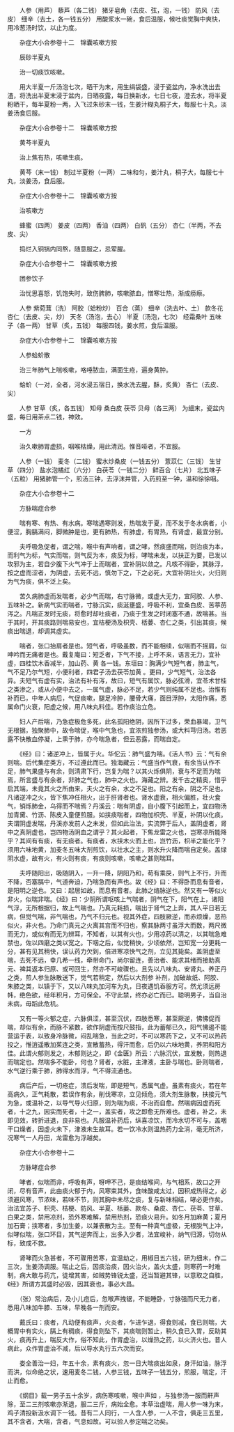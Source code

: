 <!-- { "loadSidebar": true } -->
　　人参（用芦） 藜芦（各二钱） 猪牙皂角（去皮、弦，泡，一钱） 防风（去皮） 细辛（去土，各一钱五分） 用酸浆水一碗，食后温服，候吐痰觉胸中爽快，用冷葱汤时饮，以止为度。

　　杂症大小合参卷十二　锦囊咳嗽方按

　　辰砂半夏丸

　　治一切痰饮咳嗽。

　　用大半夏一斤汤泡七次，晒干为末，用生绢袋盛，浸于瓷盆内，净水洗出去渣，将洗出半夏末浸于盆内，日晒夜露，每日换新水，七日七夜，澄去水，将半夏粉晒干，每半夏粉一两，入飞过朱砂末一钱，生姜汁糊丸桐子大，每服七十丸，淡姜汤食后服。

　　杂症大小合参卷十二　锦囊咳嗽方按

　　黄芩半夏丸

　　治上焦有热，咳嗽生痰。

　　黄芩（末一钱） 制过半夏粉（一两） 二味和匀，姜汁丸，桐子大，每服七十丸，淡姜汤，食后服。

　　杂症大小合参卷十二　锦囊咳嗽方按

　　治咳嗽方

　　蜂蜜（四两） 姜皮（四两） 香油（四两） 白矾（五分） 杏仁（半两，不去皮、尖）

　　捣烂入铜锅内同熬，随意服之，忌荤腥。

　　杂症大小合参卷十二　锦囊咳嗽方按

　　团参饮子

　　治忧思喜怒，饥饱失时，致伤脾肺，咳嗽脓血，憎寒壮热，渐成痨瘵。

　　人参 紫菀茸（洗） 阿胶（蛤粉炒） 百合（蒸） 细辛（洗去叶、土） 款冬花杏仁（去皮、尖，炒） 天冬（汤泡，去心） 半夏（汤泡，七次） 经霜桑叶 五味子（各一两） 甘草（炙，五钱） 每服四钱，姜水煎，食后温服。

　　杂症大小合参卷十二　锦囊咳嗽方按

　　人参蛤蚧散

　　治三年肺气上喘咳嗽，咯唾脓血，满面生疮，遍身黄肿。

　　蛤蚧（一对，全者，河水浸五宿日，换水洗去腥，酥，炙黄） 杏仁（去皮、尖）

　　人参 甘草（炙，各五钱） 知母 桑白皮 茯苓 贝母（各三两） 为细末，瓷盆内盛，每日用茶点二钱，神效。

　　一方

　　治久嗽肺胃虚损，咽喉枯燥，用此清润。惟音哑者，不宜服。

　　人参（一钱） 麦冬（二钱） 蜜水炒桑皮（一钱五分） 薏苡仁（三钱） 生甘草（四分） 盐水泡橘红（六分） 白茯苓（一钱二分） 鲜百合（七片） 北五味子（五粒） 用猪肺管一个，煎汤三钟，去浮沫并管，入药煎至一钟，温和徐徐咽。

　　杂症大小合参卷十二

　　方脉喘症合参

　　喘有寒、有热、有水病。寒喘遇寒则发，热喘发于夏，而不发于冬水病者，小便涩，胸膈满闷，脚微肿是也，更有肺热，有肺虚，有胃热，有肾虚，最宜分别。

　　夫呼吸急促者，谓之喘，喉中有声响者，谓之哮，然痰盛而喘，则治痰为本，而利气为标，气实而喘，则气反为本，痰反为标，哮喘未发，以扶正为要，已发以攻邪为主，若自少腹下火气冲于上而喘者，宜补阴以敛之。凡咳不得卧，其脉浮，按之虚而涩者，为阴虚，去死不远，慎勿下之，下之必死，大宜补阴壮火，火归则为气为痰，俱不泛上矣。

　　苦久病肺虚而发喘者，必少气而喘，右寸脉微，或虚大无力，宜阿胶、人参、五味补之。新病气实而喘者，寸脉沉实，痰涎壅盛，呼吸不利，宜桑白皮、苦葶苈泻之。凡喘正发时无痰，将愈时却吐痰者，乃痰于生发之时闭塞不通，故喘甚。当于其时，开其痰路则喘易安也，宜桔梗汤及枳壳、栝蒌、杏仁之类，引出其痰，候痰出喘退，却调其虚实。

　　喘者，张口抬肩者是也。短气者，呼吸虽数，而不能相续，似喘而不摇肩，似呻吟而无痛者是也。戴复庵曰：短乏者，下气不接，上呼不来，语言无力，宜补虚，四桂饮木香减半，加山药、黄 各一钱。东垣曰：胸满少气短气者，肺主气，气不足乃尔气短，小便利者，四君子汤去茯苓加黄 。更曰，少气短气，治法各异。夫短气有虚有实，治法有补有泻，故曰，短气有属饮，脉必弦滑，宜苓术甘桂之类渗之，或从小便中去之，一属气虚，脉必不足，若少气则纯属不足也。治惟有补而已，中年人病后，气促痰嗽，腿足冷肿，腰骨大痛，面目浮肿，太阳作痛，悉属命门火衰，阳虚之候，用八味丸料佳。若作痰治立危。

　　妇人产后喘，乃急症极危多死，此名孤阳绝阴，因所下过多，荣血暴竭，卫气无根据，独聚肺中，故令喘促，喉中气急也，宜浓煎独参汤，或大料芎归汤。若恶露不快散血停凝，上熏于肺，亦今喘急者，但云恶露，而喘自定。

　　《经》曰：诸逆冲上，皆属于火。华佗云：肺气盛为喘。《活人书》云：气有余则喘。后代集症类方，不过遵此而已。独海藏云：气盛当作气衰，有余当认作不足，肺气果盛与有余，则清肃下行，岂复为喘？以其火烁俱阴，衰与不足而为喘焉，所言盛与有余者，非肺之气也，肺中之火也。海藏之辨。发千古之精奥，惜乎启其端，未竟其火之所由来，夫火之有余，水之不足也。阳之有余，阴之不足也。凡诸逆冲之火，皆下焦冲任相火，出于肝肾者也。肾水虚衰，相火偏胜，壮火食气，销烁肺金，乌得而不喘焉？丹溪云：喘有阴虚，自小腹下引起而上，宜四物汤加青黛、竹沥、陈皮入童便煎服。如挟痰喘者，四物加枳壳、半夏，补阴以化痰。夫谓阴虚发喘，丹溪亦发前人之未发，但如此治法，实流弊于后人，盖阴虚者，肾中之真阴虚也，岂四物汤阴血之谓乎？其火起者，下焦龙雷之火也，岂寒凉所能降乎？其间有有痰，有无痰者。有痰者，水挟木火而上也，岂竹沥，枳半之能化乎？须用六味地黄，加麦冬五味大剂煎饮，以壮水之主，则水升火降而喘自定矣。盖绿阴水虚，故有火，有火则有痰，有痰则咳嗽，咳嗽之甚则喘耳。

　　夫呼随阳出，吸随阴入，一升一降，阴阳乃和，苟有乘戾，则气上不行，升而不降，否塞膈中，气道奔迫，乃喘急而有声也。故《经》曰：不得卧而息有音者，是阳明之逆也。又曰：起居如故，而息有音者。此肺之络脉逆也。然又有一等似火非火，似喘非喘。《经》曰：少阴所谓呕咳上气喘者，阴气在下，阳气在上，诸阳气浮，无所根据归，故上气喘也。乃真元耗损，喘出于肾气之上奔，其人平日若无病，但觉气喘，非气喘也，乃气不归元也。视其外症，四肢厥逆，而赤烦燥，恶热似火，非火也。乃命门真元之火离其宫而不归也，察其脉两寸虽浮大而数，两尺微而无力，或似有而无为辨耳，不知者，以其有火也，少用凉药以清之，以其喘急难禁也，佐以四磨之类以宽之。下咽之后，似觉稍快，少顷依然，岂知宽一分更耗一分，甚有见其稍快，误认药力欠到，倍进寒凉快气之剂，立见其毙矣。盖阴虚至喘，去死不远，幸几希一线，牵带命门，尚尔留连，善治者、能求其绪而接助真元、裨其返本归原、或可回生，然亦不可峻骤也。且先以八味丸、安肾丸、养正丹之类，煎人参生脉散送下，觉气若稍定，然后以大剂参 补剂，加破故纸、阿胶、朱膝之类，以镇于下，又以八味丸加河车为丸，日夜遇饥吞服方可。然尤须远房帏，绝色欲，经年积月，方可保全。不守此禁，终亦必亡而已。聪明男子，当自治未病，毋蹈此危机。

　　又有一等火郁之症，六脉俱涩，甚至沉伏，四肢悉寒，甚至厥逆，怫怫促而喘，却似有余，而脉不紧数，欲作阴虚而按尺鼓指，此为蓄郁已久，阳气怫遏不能营运于表，以致身冷脉微，闷乱喘急，当此之时，不可以寒药下之，又不可以热药投之，惟逍遥散加茱连之类，宣散蓄热，得汗而愈，后仍以六味地黄，养阴和阳方佳。此谓火郁则发之，木郁则达之，即《金匮》所云：六脉沉伏，宜发散，则热退而喘定也。然喘多不能卧，何也？肾者，水脏，主津液，主卧与喘也。卧则喘者，水气逆行乘于肺，肺得水而浮，气不得流通也。

　　病后产后，一切疮症，溃后发喘，即是短气，悉属气虚。虽素有痰火，若在年高病久，正气耗散，若误作有余，削伐寒凉，立见倾危，须大剂生脉散，扶接元气为急，或温补之，以导气导火归原，则为喘为痰，不治而自愈。然喘病因虚而死者，十之九，因实而死者，十之一，盖实者，攻之即愈无所难也。虚者，补之，未即见效，转折进退，良非易也。凡服温补药后，纵喜凉饮，而冷水切不可与，盖咽干口燥者，因虚火未下，津液未生故耳。若一饮冷水则温热药力全消，毫无所济，况寒气一人丹田，龙雷愈为浮越矣。

　　杂症大小合参卷十二

　　方脉哮症合参

　　哮者，似喘而非，呼吸有声，呀呷不己，是痰结喉间，与气相系，故口之开闭，尽有音声，此由痰火郁于内，风寒束其外，食味酸咸太过，因积成热得之，必须避风寒，节浓味，若味不节，则其胸中未尽之痰，复与新味相结，哮必更作矣。治法宜苏子、枳壳、桔梗、防风、半夏、栝蒌、款冬、桑皮、杏仁、茯苓、甘草、白果之类，禁用凉剂，恐外寒难解，禁用热剂，恐痰火易升。如冬月加麻黄；夏月加石膏；挟寒者，多加生姜，以兼表散为主。至有一种真气虚极，无根脱气上冲，似哮似喘，张口环目，其气逆奔而上，出多入少者，法宜峻补，纳气归源，切勿从标，致成不救。

　　肾哮而火急甚者，不可骤用苦寒，宜温劫之，用椒目五六钱，研为细末，作二三次，生姜汤调服。喘止之后，因痰治痰，因火治火，盖火太盛，则寒药一时难制，病大敢与药亢，徒增其害，如贼势锋锐太盛，还当暂避其锋，以意取之自胜，《经》所谓方其盛时必毁，因其衰也，事必大昌。

　　（张）常治病后，及小儿痘后，忽喉声拽锯，不能睡卧，寸脉强而尺无力者，悉用八味加牛膝、五味，早晚各一剂而安。

　　戴氏曰：痰者，凡动便有痰声，火炎者，乍进乍退，得食则减，食已则喘，大概胃中有实火，膈上有稠痰，得食则坠下，其痰喘则暂止，稍久食已入胃，反助其火，痰再升上，喘反大作，俗不知此，作胃虚治，以燥热之药，以火济火也。昔人病此，众作胃虚治不减，后以导水丸行五六次而安。

　　娄全善治一妇，年五十余，素有痰火，忽一日大喘痰出如泉，身汗如油，脉浮而洪，似命绝之状，速用麦冬二钱，人参三钱，五味子一钱五分，煎服，喘定，汗止而愈。

　　《纲目》载一男子五十余岁，病伤寒咳嗽，喉中声如 ，与独参汤一服而鼾声除，至二三剂咳嗽亦渐退，服二三斤，病始全愈。本草治虚喘，用人参一味为末，鸡子清投新汲水调下一钱。昔有二人同行，一人含人参，一人不含，俱走三五里，其不含者，大喘，含者，气息如故。可以验人参定喘之功矣。

